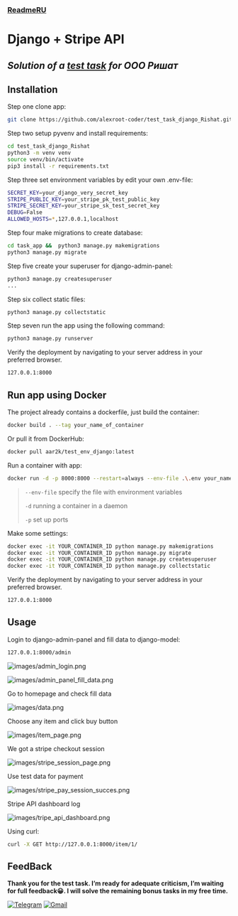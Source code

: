 ### [ReadmeRU](https://github.com/alexroot-coder/test_task_django_Rishat/blob/master/Readme.ru.md)
# Django + Stripe API
## _Solution of a [test task](https://github.com/alexroot-coder/test_task_django_Rishat/blob/master/Тестовое_задание_для_Python_разработчика.pdf)  for ООО Ришат_

## Installation


Step one clone app:
```sh
git clone https://github.com/alexroot-coder/test_task_django_Rishat.git
```
Step two setup pyvenv and install requirements:
```sh
cd test_task_django_Rishat
python3 -m venv venv
source venv/bin/activate
pip3 install -r requirements.txt
```
Step three set environment variables by edit your own .env-file:

```sh
SECRET_KEY=your_django_very_secret_key
STRIPE_PUBLIC_KEY=your_stripe_pk_test_public_key
STRIPE_SECRET_KEY=your_stripe_sk_test_secret_key
DEBUG=False
ALLOWED_HOSTS=*,127.0.0.1,localhost
``` 
Step four make migrations to create database:
```sh
cd task_app &&  python3 manage.py makemigrations
python3 manage.py migrate
``` 

Step five create your superuser for django-admin-panel:
```sh
python3 manage.py createsuperuser
...
``` 
Step six collect static files:
```sh
python3 manage.py collectstatic
``` 

Step seven run the app using the following command:
```sh
python3 manage.py runserver
``` 
Verify the deployment by navigating to your server address in your preferred browser.
```sh
127.0.0.1:8000
```

## Run app using Docker

The project already contains a dockerfile, just build the container:
```sh
docker build . --tag your_name_of_container
```

Or pull it from DockerHub:
```sh
docker pull aar2k/test_env_django:latest
```


Run a container with app:

```sh
docker run -d -p 8000:8000 --restart=always --env-file .\.env your_name_of_container
```

> `--env-file` specify the file with environment variables
> 
> `-d` running a container in a daemon
>
> `-p` set up ports

Make some settings:
```sh
docker exec -it YOUR_CONTAINER_ID python manage.py makemigrations
docker exec -it YOUR_CONTAINER_ID python manage.py migrate
docker exec -it YOUR_CONTAINER_ID python manage.py createsuperuser
docker exec -it YOUR_CONTAINER_ID python manage.py collectstatic 
```

Verify the deployment by navigating to your server address in your preferred browser.

```sh
127.0.0.1:8000
```
## Usage

Login to django-admin-panel and fill data to django-model:
```sh
127.0.0.1:8000/admin
```
![images/admin_login.png](images/admin_login.png)

![images/admin_panel_fill_data.png](images/admin_panel_fill_data.png)

Go to homepage and check fill data

![images/data.png](images/data.png)

Choose any item and click buy button

![images/item_page.png](images/item_page.png)

We got a stripe checkout session 

![images/stripe_session_page.png](images/stripe_session_page.png)

Use test data for payment

![images/stripe_pay_session_succes.png](images/stripe_pay_session_succes.png)

Stripe API dashboard log

![images/tripe_api_dashboard.png](images/stripe_api_dashboard.png)

Using curl:

```sh
curl -X GET http://127.0.0.1:8000/item/1/
```

## FeedBack

**Thank you for the test task. I’m ready for adequate criticism, I’m waiting for full feedback😀. I will solve the remaining bonus tasks in my free time.**

[![Telegram](https://img.shields.io/badge/Telegram-2CA5E0?style=for-the-badge&logo=telegram&logoColor=white)](https://t.me/yavamnerobot)
[![Gmail](https://img.shields.io/badge/Gmail-D14836?style=for-the-badge&logo=gmail&logoColor=white)](mailto:alexrozhentsev@gmail.com)


